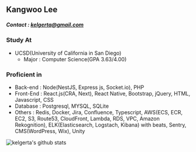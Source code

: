 ## Kangwoo Lee
##### Contact : kelgerta@gmail.com

<!--
**kelgerta/kelgerta** is a ✨ _special_ ✨ repository because its `README.md` (this file) appears on your GitHub profile.

Here are some ideas to get you started:

- 🔭 I’m currently working on ...
- 🌱 I’m currently learning ...
- 👯 I’m looking to collaborate on ...
- 🤔 I’m looking for help with ...
- 💬 Ask me about ...
- 📫 How to reach me: ...
- 😄 Pronouns: ...
- ⚡ Fun fact: ...
-->
### Study At
 - UCSD(University of California in San Diego) 
   - Major : Computer Science(GPA 3.63/4.00)
   

### Proficient in
 - Back-end : Node(NestJS, Express js, Socket.io), PHP
 - Front-End : React.js(CRA, Next), React Native, Bootstrap, jQuery, HTML, Javascript, CSS
 - Database : Postgresql, MYSQL, SQLite
 - Others : Redis, Docker, Jira, Confluence, Typescript,
            AWS(ECS, ECR, EC2, S3, Route53, CloudFront, Lambda, RDS, VPC, Amazon Rekognition),
            ELK(Elasticsearch, Logstach, Kibana) with beats, Sentry,
            CMS(WordPress, Wix),
            Unity

![kelgerta's github stats](https://github-readme-stats.vercel.app/api?username=kelgerta&show_icons=true&hide_border=true&count_private=true) 
